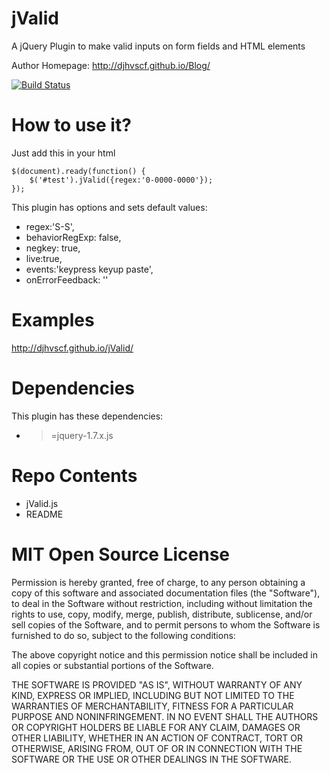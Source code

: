 jValid
================

A jQuery Plugin to make valid inputs on form fields and HTML elements


Author Homepage:      http://djhvscf.github.io/Blog/<br />

[![Build Status](https://travis-ci.org/djhvscf/jValid.svg?branch=master)](https://travis-ci.org/djhvscf/jValid)

How to use it?
==============

Just add this in your html

	$(document).ready(function() {
		$('#test').jValid({regex:'0-0000-0000'});
	});

This plugin has options and sets default values:

* regex:'S-S',
* behaviorRegExp:  false,
* negkey: true,
* live:true,
* events:'keypress keyup paste',
* onErrorFeedback: ''

Examples
=============
 
 http://djhvscf.github.io/jValid/

Dependencies
=============
This plugin has these dependencies:

* >=jquery-1.7.x.js

Repo Contents
=============

* jValid.js
* README

MIT Open Source License
=======================

Permission is hereby granted, free of charge, to any person obtaining a copy of this software and associated documentation files (the "Software"), to deal in the Software without restriction, including without limitation the rights to use, copy, modify, merge, publish, distribute, sublicense, and/or sell copies of the Software, and to permit persons to whom the Software is furnished to do so, subject to the following conditions:

The above copyright notice and this permission notice shall be included in all copies or substantial portions of the Software.

THE SOFTWARE IS PROVIDED "AS IS", WITHOUT WARRANTY OF ANY KIND, EXPRESS OR IMPLIED, INCLUDING BUT NOT LIMITED TO THE WARRANTIES OF MERCHANTABILITY, FITNESS FOR A PARTICULAR PURPOSE AND NONINFRINGEMENT. IN NO EVENT SHALL THE AUTHORS OR COPYRIGHT HOLDERS BE LIABLE FOR ANY CLAIM, DAMAGES OR OTHER LIABILITY, WHETHER IN AN ACTION OF CONTRACT, TORT OR OTHERWISE, ARISING FROM, OUT OF OR IN CONNECTION WITH THE SOFTWARE OR THE USE OR OTHER DEALINGS IN THE SOFTWARE.
